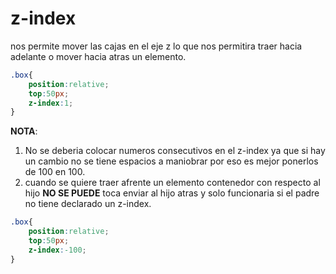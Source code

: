 # z-index

nos permite mover las cajas en el eje z lo que nos permitira traer hacia adelante o mover hacia atras un elemento.

```css
.box{
    position:relative;
    top:50px;
    z-index:1;
}
```

**NOTA**: 

1. No se deberia colocar numeros consecutivos en el z-index ya que si hay un cambio no se tiene espacios a maniobrar por eso es mejor ponerlos de 100 en 100.
2. cuando se quiere traer afrente un elemento contenedor con respecto al hijo **NO SE PUEDE** toca enviar al hijo atras y solo funcionaria si el padre no tiene declarado un z-index. 

```css
.box{
    position:relative;
    top:50px;
    z-index:-100;
}
```